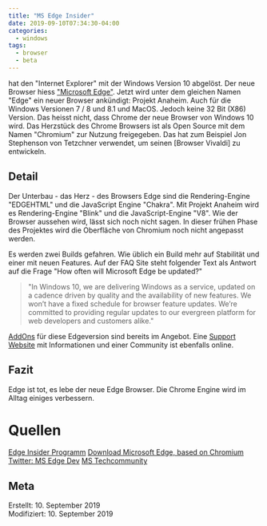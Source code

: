 ```yaml
---
title: "MS Edge Insider"
date: 2019-09-10T07:34:30-04:00
categories:
  - windows
tags:
  - browser
  - beta
---
```


 hat den "Internet Explorer" mit der Windows Version 10 abgelöst. Der neue Browser hiess ["Microsoft Edge"](https://www.microsoft.com/en-us/windows/microsoft-edge). Jetzt wird unter dem gleichen Namen "Edge" ein neuer Browser ankündigt: Projekt Anaheim. Auch für die Windows Versionen 7 / 8 und 8.1 und MacOS. Jedoch keine 32 Bit (X86) Version. Das heisst nicht, dass Chrome der neue Browser von Windows 10 wird. Das Herzstück des Chrome Browsers ist als Open Source mit dem Namen "Chromium" zur Nutzung freigegeben. Das hat zum Beispiel Jon Stephenson von Tetzchner verwendet, um seinen [Browser Vivaldi] zu entwickeln.

## Detail

Der Unterbau - das Herz - des Browsers Edge sind die Rendering-Engine "EDGEHTML" und die JavaScript Engine "Chakra". Mit Projekt Anaheim wird es Rendering-Engine "Blink" und die JavaScript-Engine "V8". Wie der Browser aussehen wird, lässt sich noch nicht sagen. In dieser frühen Phase des Projektes wird die Oberfläche von Chromium noch nicht angepasst werden.  

Es werden zwei Builds gefahren. Wie üblich ein Build mehr auf Stabilität und einer mit neuen Features. Auf der FAQ Site steht folgender Text als Antwort auf die Frage "How often will Microsoft Edge be updated?"  
  
>"In Windows 10, we are delivering Windows as a service, updated on a cadence driven by quality and the availability of new features. We won’t have a fixed schedule for browser feature updates. We’re committed to providing regular updates to our evergreen platform for web developers and customers alike."
 
[AddOns](https://www.microsoft.com/en-us/microsoft-edge/insider-addons/category/EdgeExtensions) für diese Edgeversion sind bereits im Angebot. Eine [Support Website](https://microsoftedgesupport.microsoft.com/hc/en-us/signin?return_to=https%3A%2F%2Fmicrosoftedgesupport.microsoft.com%2Fhc%2Fen-us%2Farticles%2F360019102233#h_0e2c7b25-b9aa-47c2-bba9-f0606487a203) mit Informationen und einer Community ist ebenfalls online.

## Fazit

Edge ist tot, es lebe der neue Edge Browser. Die Chrome Engine wird im Alltag einiges verbessern.

# Quellen  

[Edge Insider Programm](https://www.microsoftedgeinsider.com/en-us/)
[Download Microsoft Edge, based on Chromium](https://support.microsoft.com/de-ch/help/4501095/download-microsoft-edge-based-on-chromium)
[Twitter: MS Edge Dev](https://twitter.com/msedgedev?lang=de)
[MS Techcommunity](https://techcommunity.microsoft.com/t5/Microsoft-Edge-Insider/ct-p/MicrosoftEdgeInsider)  

## Meta

Erstellt:	10. September 2019  
Modifiziert:	10. September 2019